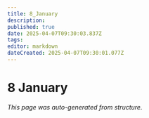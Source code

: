 ```yaml
---
title: 8_January
description: 
published: true
date: 2025-04-07T09:30:03.837Z
tags: 
editor: markdown
dateCreated: 2025-04-07T09:30:01.077Z
---
```


# 8 January

*This page was auto-generated from structure.*